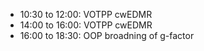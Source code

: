 - 10:30 to 12:00: VOTPP cwEDMR
- 14:00 to 16:00: VOTPP cwEDMR
- 16:00 to 18:30: OOP broadning of g-factor